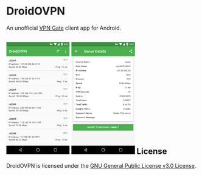 DroidOVPN
======

An unofficial [VPN Gate](http://www.vpngate.net/en/) client app for Android.

<img src="/screenshots/vpn_servers.png" width="33%" /> <img src="/screenshots/vpn_server_details.png" width="33%" />
License
-------

DroidOVPN is licensed under the [GNU General Public License v3.0 License](https://www.gnu.org/licenses/gpl.html).
